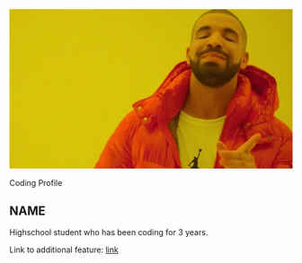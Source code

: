 <html>
    <head>
        <meta charset="utf-8">
        <meta name="viewport" content="width=device-width, initial-scale=1">
        <link rel="stylesheet" href="customization.css">
        <link rel="stylesheet" href="https://maxcdn.bootstrapcdn.com/bootstrap/3.4.1/css/bootstrap.min.css">
        <script src="https://ajax.googleapis.com/ajax/libs/jquery/3.6.3/jquery.min.js"></script>
        <script src="https://maxcdn.bootstrapcdn.com/bootstrap/3.4.1/js/bootstrap.min.js"></script>
    </head>

<body>
        <main>
          <article class="profile">
            <picture class="profile-img">
              <source srcset="images/profile.webp" media="(min-width: 600px)">
              <img src="images/profile.webp" alt="profile">
            </picture>
            <div class="content">
              <p class="detail">Coding Profile</p>
                <h1>NAME</h1>
              <p>
                Highschool student who has been coding for 3 years.
              </p>
              <a href="https://pages.github.com/" class="button"></a>
            </div>
          </article>
        </main>
</body> 

Link to additional feature: 
<a href=""> link</a>